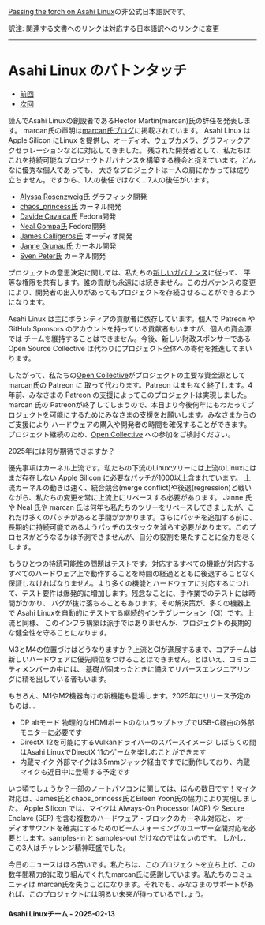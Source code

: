 [Passing the torch on Asahi Linux](https://asahilinux.org/2025/02/passing-the-torch/)の非公式日本語訳です。

訳注: 関連する文書へのリンクは対応する日本語訳へのリンクに変更

---
# Asahi Linux のバトンタッチ

- [前回](https://github.com/asfdrwe/asahi-linux-translations/blob/main/PROGRESS202412.md)
- [次回](https://github.com/asfdrwe/asahi-linux-translations/blob/main/PROGRESS202503.md)

謹んでAsahi Linuxの創設者であるHector Martin(marcan)氏の辞任を発表します。
marcan氏の声明は[marcan氏ブログ](https://github.com/asfdrwe/asahi-linux-translations/blob/main/marcan.md)に掲載されています。
Asahi Linux は Apple Silicon にLinux を提供し、オーディオ、ウェブカメラ、グラフィックアクセラレーションなどに対応してきました。
残された開発者として、私たちはこれを持続可能なプロジェクトガバナンスを構築する機会と捉えています。どんなに優秀な個人であっても、
大きなプロジェクトは一人の肩にかかっては成り立ちません。ですから、1人の後任ではなく…7人の後任がいます。

- [Alyssa Rosenzweig氏](https://rosenzweig.io/) グラフィック開発
- [chaos_princess氏](https://social.treehouse.systems/@chaos_princess) カーネル開発
- [Davide Cavalca氏](https://github.com/davide125) Fedora開発
- [Neal Gompa氏](https://royalgeekworld.com/) Fedora開発
- [James Calligeros氏](https://social.treehouse.systems/@chadmed) オーディオ開発
- [Janne Grunau氏](https://social.treehouse.systems/@janne) カーネル開発
- [Sven Peter氏](https://social.treehouse.systems/@sven) カーネル開発

プロジェクトの意思決定に関しては、私たちの[新しいガバナンス](https://github.com/asfdrwe/asahi-linux-translations/blob/main/governance.md)に従って、
平等な権限を共有します。誰の貢献も永遠には続きません。このガバナンスの変更により、開発者の出入りがあってもプロジェクトを存続させることができるようになります。

Asahi Linux は主にボランティアの貢献者に依存しています。個人で Patreon や GitHub Sponsors のアカウントを持っている貢献者もいますが、個人の資金源では
チームを維持することはできません。今後、新しい財政スポンサーである Open Source Collective は代わりにプロジェクト全体への寄付を推進してまいります。

したがって、私たちの[Open Collective](https://opencollective.com/asahilinux)がプロジェクトの主要な資金源として marcan氏の Patreon に
取って代わります。Patreon はまもなく終了します。4年前、みなさまの Patreon の支援によってこのプロジェクトは実現しました。marcan 氏の
Patreonが終了してしまうので、本日より今後何年にもわたってプロジェクトを可能にするためにみなさまの支援をお願いします。みなさまからのご支援により
ハードウェアの購入や開発者の時間を確保することができます。プロジェクト継続のため、[Open Collective](https://opencollective.com/asahilinux) への参加をご検討ください。

2025年には何が期待できますか？

優先事項はカーネル上流です。私たちの下流のLinuxツリーには上流のLinuxにはまだ存在しない Apple Silicon に必要なパッチが1000以上含まれています。
上流カーネルの動きは速く、統合競合(merge conflict)や後退(regression)と戦いながら、私たちの変更を常に上流上にリベースする必要があります。
Janne 氏や Neal 氏や marcan 氏は何年も私たちのツリーをリベースしてきましたが、これだけ多くのパッチがあると手間がかかります。さらにパッチを追加する前に、
長期的に持続可能であるようパッチのスタックを減らす必要があります。このプロセスがどうなるかは予測できませんが、自分の役割を果たすことに全力を尽くします。

もうひとつの持続可能性の問題はテストです。対応するすべての機能が対応するすべてのハードウェア上で動作することを時間の経過とともに後退することなく
保証しなければなりません。より多くの機能とハードウェアに対応するにつれて、テスト要件は爆発的に増加します。残念なことに、手作業でのテストには時間がかかり、
バグが抜け落ちることもあります。その解決策が、多くの機器上で Asahi Linuxを自動的にテストする継続的インテグレーション（CI）です。上流と同様、
このインフラ構築は派手ではありませんが、プロジェクトの長期的な健全性を守ることになります。

M3とM4の位置づけはどうなりますか？上流とCIが進展するまで、コアチームは新しいハードウェアに優先順位をつけることはできません。とはいえ、コミュニティメンバーの中には、
基礎が固まったときに備えてリバースエンジニアリングに精を出している者もいます。

もちろん、M1やM2機器向けの新機能も登場します。2025年にリリース予定のものは…

- DP altモード 物理的なHDMIポートのないラップトップでUSB-C経由の外部モニターに必要です
- DirectX 12を可能にするVulkanドライバーのスパースイメージ しばらくの間はAsahi LinuxでDirectX 11のゲームを楽しむことができます
- 内蔵マイク 外部マイクは3.5mmジャック経由ですでに動作しており、内蔵マイクも近日中に登場する予定です

いつ頃でしょうか？一部のノートパソコンに関しては、ほんの数日です！マイク対応は、James氏とchaos_princess氏とEileen Yoon氏の協力により実現しました。
Apple Silicon では、マイクは Always-On Processor (AOP) や Secure Enclave (SEP) を含む複数のハードウェア・ブロックのカーネル対応と、
オーディオサウンドを確実にするためのビームフォーミングのユーザー空間対応を必要とします。samples-in と samples-out だけなのではないのです。
しかし、この3人はチャレンジ精神旺盛でした。

今日のニュースはほろ苦いです。私たちは、このプロジェクトを立ち上げ、この数年間精力的に取り組んでくれたmarcan氏に感謝しています。私たちのコミュニティは
marcan氏を失うことになります。それでも、みなさまのサポートがあれば、このプロジェクトには明るい未来が待っているでしょう。

#### Asahi Linuxチーム - 2025-02-13
